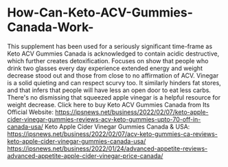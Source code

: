 # How-Can-Keto-ACV-Gummies-Canada-Work-
This supplement has been used for a seriously significant time-frame as Keto ACV Gummies Canada is acknowledged to contain acidic destructive, which further creates detoxification. Focuses on show that people who drink two glasses every day experience extended energy and weight decrease stood out and those from close to no affirmation of ACV. Vinegar is a solid quieting and can respect scurvy too. It similarly hinders fat stores, and that infers that people will have less an open door to eat less carbs. There's no dismissing that squeezed apple vinegar is a helpful resource for weight decrease. Click here to buy Keto ACV Gummies Canada from Its Official Website: https://ipsnews.net/business/2022/02/07/keto-apple-cider-vinegar-gummies-reviews-acv-keto-gummies-upto-70-off-in-canada-usa/  Keto Apple Cider Vinegar Gummies Canada &amp; USA: https://ipsnews.net/business/2022/02/07/acv-keto-gummies-ca-reviews-keto-apple-cider-vinegar-gummies-canada-usa/  https://ipsnews.net/business/2022/01/24/advanced-appetite-reviews-advanced-appetite-apple-cider-vinegar-price-canada/
